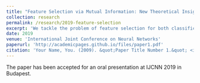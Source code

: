 ```yaml
---
title: "Feature Selection via Mutual Information: New Theoretical Insight"
collection: research
permalink: /research/2019-feature-selection
excerpt: 'We tackle the problem of feature selection for both classification and regression problems. We find a new bound for the classification and regression error achieved by the ideal classifier working on different subsets of features.'
date: 2019
venue: 'International Joint Conference on Neural Networks'
paperurl: 'http://academicpages.github.io/files/paper1.pdf'
citation: 'Your Name, You. (2009). &quot;Paper Title Number 1.&quot; <i>Journal 1</i>. 1(1).'
---
```


The paper has been accepted for an oral presentation at IJCNN 2019 in Budapest.
